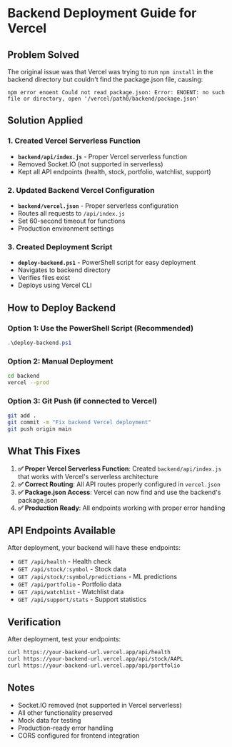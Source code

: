 # Backend Deployment Guide for Vercel

## Problem Solved
The original issue was that Vercel was trying to run `npm install` in the backend directory but couldn't find the package.json file, causing:
```
npm error enoent Could not read package.json: Error: ENOENT: no such file or directory, open '/vercel/path0/backend/package.json'
```

## Solution Applied

### 1. Created Vercel Serverless Function
- **`backend/api/index.js`** - Proper Vercel serverless function
- Removed Socket.IO (not supported in serverless)
- Kept all API endpoints (health, stock, portfolio, watchlist, support)

### 2. Updated Backend Vercel Configuration
- **`backend/vercel.json`** - Proper serverless configuration
- Routes all requests to `/api/index.js`
- Set 60-second timeout for functions
- Production environment settings

### 3. Created Deployment Script
- **`deploy-backend.ps1`** - PowerShell script for easy deployment
- Navigates to backend directory
- Verifies files exist
- Deploys using Vercel CLI

## How to Deploy Backend

### Option 1: Use the PowerShell Script (Recommended)
```powershell
.\deploy-backend.ps1
```

### Option 2: Manual Deployment
```bash
cd backend
vercel --prod
```

### Option 3: Git Push (if connected to Vercel)
```bash
git add .
git commit -m "Fix backend Vercel deployment"
git push origin main
```

## What This Fixes

1. **✅ Proper Vercel Serverless Function**: Created `backend/api/index.js` that works with Vercel's serverless architecture
2. **✅ Correct Routing**: All API routes properly configured in `vercel.json`
3. **✅ Package.json Access**: Vercel can now find and use the backend's package.json
4. **✅ Production Ready**: All endpoints working with proper error handling

## API Endpoints Available

After deployment, your backend will have these endpoints:
- `GET /api/health` - Health check
- `GET /api/stock/:symbol` - Stock data
- `GET /api/stock/:symbol/predictions` - ML predictions
- `GET /api/portfolio` - Portfolio data
- `GET /api/watchlist` - Watchlist data
- `GET /api/support/stats` - Support statistics

## Verification

After deployment, test your endpoints:
```bash
curl https://your-backend-url.vercel.app/api/health
curl https://your-backend-url.vercel.app/api/stock/AAPL
curl https://your-backend-url.vercel.app/api/portfolio
```

## Notes

- Socket.IO removed (not supported in Vercel serverless)
- All other functionality preserved
- Mock data for testing
- Production-ready error handling
- CORS configured for frontend integration